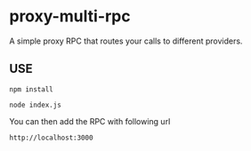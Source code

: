 # proxy-multi-rpc
A simple proxy RPC that routes your calls to different providers.

## USE

```
npm install
```

```
node index.js
```

You can then add the RPC with following url 
```
http://localhost:3000
```
